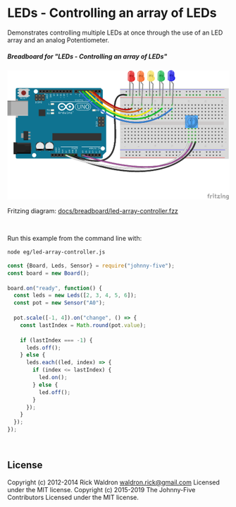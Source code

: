 <!--remove-start-->

# LEDs - Controlling an array of LEDs

<!--remove-end-->


Demonstrates controlling multiple LEDs at once through the use of an LED array and an analog Potentiometer.





##### Breadboard for "LEDs - Controlling an array of LEDs"



![docs/breadboard/led-array-controller.png](breadboard/led-array-controller.png)<br>

Fritzing diagram: [docs/breadboard/led-array-controller.fzz](breadboard/led-array-controller.fzz)

&nbsp;




Run this example from the command line with:
```bash
node eg/led-array-controller.js
```


```javascript
const {Board, Leds, Sensor} = require("johnny-five");
const board = new Board();

board.on("ready", function() {
  const leds = new Leds([2, 3, 4, 5, 6]);
  const pot = new Sensor("A0");

  pot.scale([-1, 4]).on("change", () => {
    const lastIndex = Math.round(pot.value);

    if (lastIndex === -1) {
      leds.off();
    } else {
      leds.each((led, index) => {
        if (index <= lastIndex) {
          led.on();
        } else {
          led.off();
        }
      });
    }
  });
});

```








&nbsp;

<!--remove-start-->

## License
Copyright (c) 2012-2014 Rick Waldron <waldron.rick@gmail.com>
Licensed under the MIT license.
Copyright (c) 2015-2019 The Johnny-Five Contributors
Licensed under the MIT license.

<!--remove-end-->
